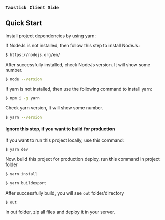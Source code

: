 ### `Taxstick Client Side`

## Quick Start

Install project dependencies by using yarn:

If NodeJs is not installed, then follow this step to install NodeJs:

```bash
$ https://nodejs.org/en/
```

After successfully installed, check NodeJs version. It will show some number.
```bash
$ node --version
```

If yarn is not installed, then use the following command to install yarn:

```bash
$ npm i -g yarn
```

Check yarn version, It will show some number.

```bash
$ yarn --version
```

#### Ignore this step, if you want to build for production
If you want to run this project locally, use this command:
```bash
$ yarn dev
```

Now, build this project for production deploy, run this command in project folder

```bash
$ yarn install
```

```bash
$ yarn buildexport
```

After successfully build, you will see `out` folder/directory 

```bash
$ out
```

In out folder, zip all files and deploy it in your server.